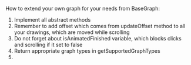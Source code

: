 How to extend your own graph for your needs from BaseGraph:
1. Implement all abstract methods
2. Remember to add offset which comes from updateOffset method to all your drawings, which are moved while scrolling
3. Do not forget about isAnimatedFinished variable, which blocks clicks and scrolling if it set to false
4. Return appropriate graph types in getSupportedGraphTypes
5. 
